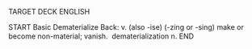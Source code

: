 TARGET DECK
ENGLISH

START
Basic
Dematerialize
Back: v. (also -ise) (-zing or -sing) make or become non-material; vanish.  dematerialization n.
END
